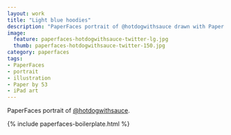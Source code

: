```yaml
---
layout: work
title: "Light blue hoodies"
description: "PaperFaces portrait of @hotdogwithsauce drawn with Paper by 53 on an iPad."
image: 
  feature: paperfaces-hotdogwithsauce-twitter-lg.jpg
  thumb: paperfaces-hotdogwithsauce-twitter-150.jpg
category: paperfaces
tags: 
- PaperFaces
- portrait
- illustration
- Paper by 53
- iPad art
---
```


PaperFaces portrait of [@hotdogwithsauce](http://twitter.com/hotdogwithsauce).

{% include paperfaces-boilerplate.html %}
